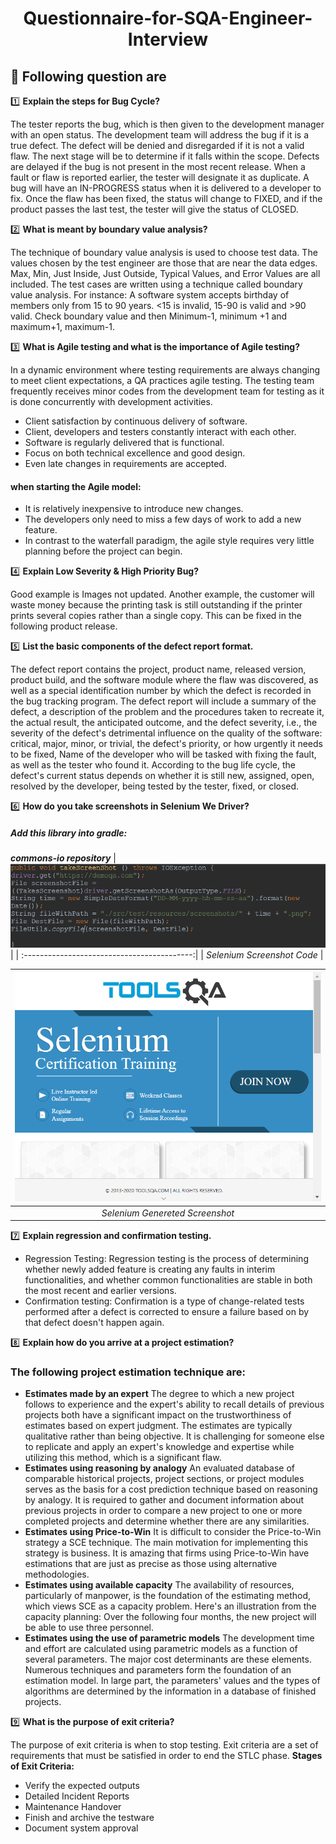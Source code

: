 <h1 align="center">Questionnaire-for-SQA-Engineer-Interview</h1>

## :pushpin: Following question are
:one: **Explain the steps for Bug Cycle?** 

The tester reports the bug, which is then given to the development manager with an open status. The development team will address the bug if it is a true defect. The defect will be denied and disregarded if it is not a valid flaw. The next stage will be to determine if it falls within the scope. Defects are delayed if the bug is not present in the most recent release. When a fault or flaw is reported earlier, the tester will designate it as duplicate. A bug will have an IN-PROGRESS status when it is delivered to a developer to fix. Once the flaw has been fixed, the status will change to FIXED, and if the product passes the last test, the tester will give the status of CLOSED. 

:two: **What is meant by boundary value analysis?**

The technique of boundary value analysis is used to choose test data. The values chosen by the test engineer are those that are near the data edges. Max, Min, Just Inside, Just Outside, Typical Values, and Error Values are all included. The test cases are written using a technique called boundary value analysis. 
For instance: A software system accepts birthday of members only from 15 to 90 years. <15 is invalid, 15-90 is valid and >90 valid. Check boundary value and then Minimum-1, minimum +1 and maximum+1, maximum-1.

:three: **What is Agile testing and what is the importance of Agile testing?**


In a dynamic environment where testing requirements are always changing to meet client expectations, a QA practices agile testing. The testing team frequently receives minor codes from the development team for testing as it is done concurrently with development activities. 
- Client satisfaction by continuous delivery of software.
- Client, developers and testers constantly interact with each other.
- Software is regularly delivered that is functional.
- Focus on both technical excellence and good design.
- Even late changes in requirements are accepted.
#### **when starting the Agile model:**
- It is relatively inexpensive to introduce new changes.
- The developers only need to miss a few days of work to add a new feature.
- In contrast to the waterfall paradigm, the agile style requires very little planning before the project can begin.




:four: **Explain Low Severity & High Priority Bug?**


Good example is Images not updated. Another example, the customer will waste money because the printing task is still outstanding if the printer prints several copies rather than a single copy. This can be fixed in the following product release.


:five: **List the basic components of the defect report format.**

The defect report contains the project, product name, released version, product build, and the software module where the flaw was discovered, as well as a special identification number by which the defect is recorded in the bug tracking program. The defect report will include a summary of the defect, a description of the problem and the procedures taken to recreate it, the actual result, the anticipated outcome, and the defect severity, i.e., the severity of the defect's detrimental influence on the quality of the software: critical, major, minor, or trivial, the defect's priority, or how urgently it needs to be fixed, Name of the developer who will be tasked with fixing the fault, as well as the tester who found it. According to the bug life cycle, the defect's current status depends on whether it is still new, assigned, open, resolved by the developer, being tested by the tester, fixed, or closed.


:six: **How do you take screenshots in Selenium We Driver?**


##### Add this library into gradle:
***commons-io repository***
| ![Code Sample](./Screenshot/screenshot.png) |
| :------------------------------------------:|
|               _Selenium Screenshot Code_              |


| ![Screenshot From Webpage](./Screenshot/332-11-2022-10-56-56-AM.png) |
| :------------------------------------------:|
|               _Selenium Genereted Screenshot_              |


:seven: **Explain regression and confirmation testing.**


- Regression Testing: 
Regression testing is the process of determining whether newly added feature is creating any faults in interim functionalities, and whether common functionalities are stable in both the most recent and earlier versions.
- Confirmation testing: 
Confirmation is a type of change-related tests performed after a defect is corrected to ensure a failure based on by that defect doesn't happen again.


:eight: **Explain how do you arrive at a project estimation?**
### The following project estimation technique are:

- **Estimates made by an expert**
The degree to which a new project follows to experience and the expert's ability to recall details of previous projects both have a significant impact on the trustworthiness of estimates based on expert judgment. The estimates are typically qualitative rather than being objective. It is challenging for someone else to replicate and apply an expert's knowledge and expertise while utilizing this method, which is a significant flaw.
- **Estimates using reasoning by analogy**
An evaluated database of comparable historical projects, project sections, or project modules serves as the basis for a cost prediction technique based on reasoning by analogy. It is required to gather and document information about previous projects in order to compare a new project to one or more completed projects and determine whether there are any similarities.
- **Estimates using Price-to-Win**
It is difficult to consider the Price-to-Win strategy a SCE technique. The main motivation for implementing this strategy is business. It is amazing that firms using Price-to-Win have estimations that are just as precise as those using alternative methodologies.
- **Estimates using available capacity**
The availability of resources, particularly of manpower, is the foundation of the estimating method, which views SCE as a capacity problem. Here's an illustration from the capacity planning: Over the following four months, the new project will be able to use three personnel.
- **Estimates using the use of parametric models**
The development time and effort are calculated using parametric models as a function of several parameters. The major cost determinants are these elements. Numerous techniques and parameters form the foundation of an estimation model. In large part, the parameters' values and the types of algorithms are determined by the information in a database of finished projects.


:nine: **What is the purpose of exit criteria?**


The purpose of exit criteria is when to stop testing. Exit criteria are a set of requirements that must be satisfied in order to end the STLC phase. 
**Stages of Exit Criteria:**
- Verify the expected outputs
- Detailed Incident Reports
- Maintenance Handover
- Finish and archive the testware
- Document system approval


